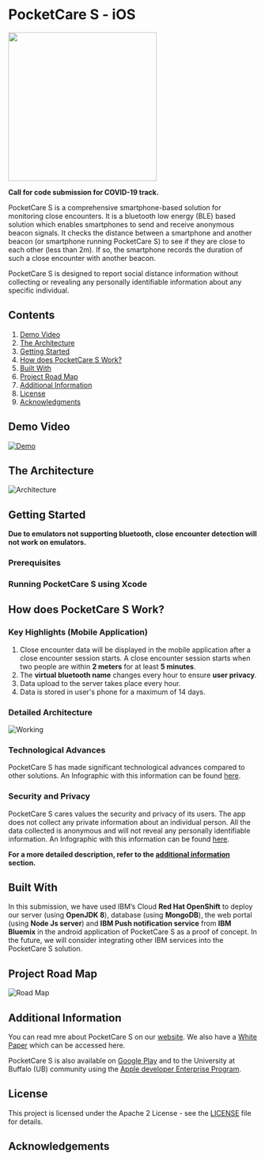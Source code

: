 # PocketCare S - iOS

<img src="/assets/logo.png" width="300">

**Call for code submission for COVID-19 track.**

PocketCare S is a comprehensive smartphone-based solution for monitoring close encounters. It is a bluetooth low energy (BLE) based solution which enables smartphones to send and receive anonymous beacon signals. It checks the distance between a smartphone and another beacon (or smartphone running PocketCare S) to see if they are close to each other (less than 2m). If so, the smartphone records the duration of such a close encounter with another beacon. 

PocketCare S is designed to report social distance information without collecting or revealing any personally identifiable information about any specific individual.


## Contents 
1. [Demo Video](#demo-video) 
2. [The Architecture](#the-architecture)
3. [Getting Started](#getting-started)
4. [How does PocketCare S Work?](#how-does-pocketcare-s-work)
5. [Built With](#built-with)
6. [Project Road Map](#project-road-map)
7. [Additional Information](#additional-information)
8. [License](#license)
9. [Acknowledgments](#acknowledgements)

## Demo Video 

[![Demo](http://img.youtube.com/vi/JnOWwagUgxQ/0.jpg)](http://www.youtube.com/watch?v=JnOWwagUgxQ "PocketCare S Demo")
 
 
## The Architecture

![Architecture](assets/PocketCareS_Design_Simplified.png)

## Getting Started 

**Due to emulators not supporting bluetooth, close encounter detection will not work on emulators.**

### Prerequisites



### Running PocketCare S using Xcode



## How does PocketCare S Work?

### Key Highlights (Mobile Application)

1. Close encounter data will be displayed in the mobile application after a close encounter session starts. A close encounter session starts when two people are within **2 meters** for at least **5 minutes**. 
2. The **virtual bluetooth name** changes every hour to ensure **user privacy**. 
3. Data upload to the server takes place every hour.
4. Data is stored in user's phone for a maximum of 14 days. 

### Detailed Architecture 

![Working](assets/PocketCareS_Design_Technical.png)

### Technological Advances

PocketCare S has made significant technological advances compared to other solutions. An Infographic with this information can be found [here](https://engineering.buffalo.edu/content/dam/engineering/computer-science-engineering/images/pocketcare/PocketCareS-TechAdvances.pdf).

### Security and Privacy 

PocketCare S cares values the security and privacy of its users. The app does not collect any private information about an individual person.  All the data collected is anonymous and will not reveal any personally identifiable information. An Infographic with this information can be found [here](https://engineering.buffalo.edu/content/dam/engineering/computer-science-engineering/images/pocketcare/PocketCareS.pdf).


**For a more detailed description, refer to the [additional information](#additional-information) section.**


## Built With 

In this submission, we have used IBM’s Cloud **Red Hat OpenShift** to deploy our server (using **OpenJDK 8**), database (using **MongoDB**), the web portal (using **Node Js server**) and **IBM Push notification service** from **IBM Bluemix** in the android application of PocketCare S as a proof of concept. In the future, we will consider integrating other IBM services into the PocketCare S solution.

## Project Road Map 

![Road Map](assets/PocketCare_S_Road_Map.png)

## Additional Information 

You can read mre about PocketCare S on our [website](https://engineering.buffalo.edu/computer-science-engineering/pocketcares.html). We also have a [White Paper](https://docs.google.com/document/d/e/2PACX-1vT6UqA3HByzG5Di576gmz-JWzgKOFx5KLYGgJMpxcmWkOXYJ_vUFz2h1w2LnDNWI4y-xnyKhPi_s70p/pub) which can be accessed here.  

PocketCare S is also available on [Google Play](https://play.google.com/store/apps/details?id=com.ub.pocketcares) and to the University at Buffalo (UB) community using the [Apple developer Enterprise Program](https://engineering.buffalo.edu/computer-science-engineering/pocketcares/pocketcares-ios.html).

## License 

This project is licensed under the Apache 2 License - see the [LICENSE](LICENSE) file for details.

## Acknowledgements

